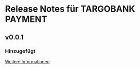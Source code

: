 # Release Notes für TARGOBANK PAYMENT

## v0.0.1

### Hinzugefügt
[Weitere Informationen](https://developers.plentymarkets.com/marketplace/plugin-requirements#marketplace-changelog)